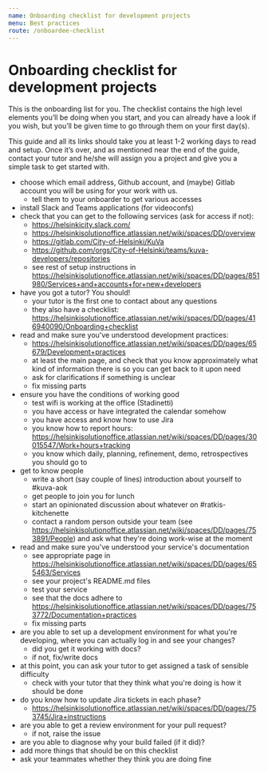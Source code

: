```yaml
---
name: Onboarding checklist for development projects
menu: Best practices
route: /onboardee-checklist
---
```


# Onboarding checklist for development projects

This is the onboarding list for you.  The checklist contains the high
level elements you’ll be doing when you start, and you can already have
a look if you wish, but you’ll be given time to go through them on your
first day(s).

This guide and all its links should take you at least 1-2 working days
to read and setup. Once it’s over, and as mentioned near the end of the
guide, contact your tutor and he/she will assign you a project and give
you a simple task to get started with.

- choose which email address, Github account, and (maybe) Gitlab account
  you will be using for your work with us.
  - tell them to your onboarder to get various accesses
- install Slack and Teams applications (for videoconfs)
- check that you can get to the following services (ask for access if
  not):
  - https://helsinkicity.slack.com/
  - https://helsinkisolutionoffice.atlassian.net/wiki/spaces/DD/overview
  - https://gitlab.com/City-of-Helsinki/KuVa
  - https://github.com/orgs/City-of-Helsinki/teams/kuva-developers/repositories
  - see rest of setup instructions in
    https://helsinkisolutionoffice.atlassian.net/wiki/spaces/DD/pages/851980/Services+and+accounts+for+new+developers
- have you got a tutor?  You should!
  - your tutor is the first one to contact about any questions
  - they also have a checklist:
    https://helsinkisolutionoffice.atlassian.net/wiki/spaces/DD/pages/416940090/Onboarding+checklist
- read and make sure you've understood development practices:
  - https://helsinkisolutionoffice.atlassian.net/wiki/spaces/DD/pages/65679/Development+practices
  - at least the main page, and check that you know approximately what
    kind of information there is so you can get back to it upon need
  - ask for clarifications if something is unclear
  - fix missing parts
- ensure you have the conditions of working good
  - test wifi is working at the office (Stadinetti)
  - you have access or have integrated the calendar somehow
  - you have access and know how to use Jira
  - you know how to report hours:
    https://helsinkisolutionoffice.atlassian.net/wiki/spaces/DD/pages/30015547/Work+hours+tracking
  - you know which daily, planning, refinement, demo, retrospectives you
    should go to
- get to know people
  - write a short (say couple of lines) introduction about yourself to
    #kuva-aok
  - get people to join you for lunch
  - start an opinionated discussion about whatever on
    #ratkis-kitchenette
  - contact a random person outside your team (see
    https://helsinkisolutionoffice.atlassian.net/wiki/spaces/DD/pages/753891/People)
    and ask what they're doing work-wise at the moment
- read and make sure you've understood your service's documentation
  - see appropriate page in
    https://helsinkisolutionoffice.atlassian.net/wiki/spaces/DD/pages/655463/Services
  - see your project's README.md files
  - test your service
  - see that the docs adhere to
    https://helsinkisolutionoffice.atlassian.net/wiki/spaces/DD/pages/753772/Documentation+practices
  - fix missing parts
- are you able to set up a development environment for what you're developing,
  where you can actually log in and see your changes?
  - did you get it working with docs?
  - if not, fix/write docs
- at this point, you can ask your tutor to get assigned a task of
  sensible difficulty
  - check with your tutor that they think what you're doing is how it
    should be done
- do you know how to update Jira tickets in each phase?
  - https://helsinkisolutionoffice.atlassian.net/wiki/spaces/DD/pages/753745/Jira+instructions
- are you able to get a review environment for your pull request?
  - if not, raise the issue
- are you able to diagnose why your build failed (if it did)?
- add more things that should be on this checklist
- ask your teammates whether they think you are doing fine

